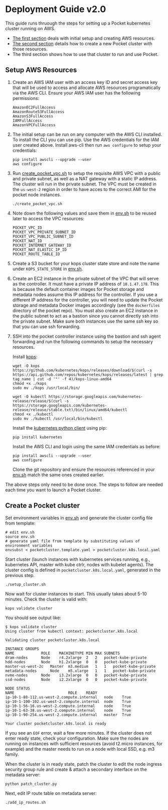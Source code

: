 # Deployment Guide v2.0

This guide runs thruough the steps for setting up a Pocket kubernetes cluster running on AWS. 

- [The first section](#setup-aws-resources) deals with initial setup and creating AWS resources. 
- [The second section](#create-a-pocket-cluster) details how to create a new Pocket cluster with those resources. 
- The third section shows how to use that cluster to run and use Pocket.

## Setup AWS Resources

1. Create an AWS IAM user with an access key ID and secret access key that will be used to access and allocate AWS resources programatically via the AWS CLI. Ensure your AWS IAM user has the following permissions:

    ```
    AmazonEC2FullAccess
    AmazonRoute53FullAccess
    AmazonS3FullAccess
    IAMFullAccess
    AmazonVPCFullAccess
    ```

2. The initial setup can be run on any computer with the AWS CLI installed. To install the CLI you can use pip. Use the AWS credentials for the IAM user created above. Install aws-cli then run `aws configure` to setup your credentials:

    ```
    pip install awscli --upgrade --user
    aws configure
    ```

3. Run [create_pocket_vpc.sh](./create_pocket_vpc.sh) to setup the requisite AWS VPC with a public and private subnet, as well as a NAT gateway with a static IP address. The cluster will run in the private subnet. The VPC must be created in the `us-west-2` region in order to have acces to the correct AMI for the pocket node instances.

    ```
    ./create_pocket_vpc.sh
    ```

4. Note down the following values and save them in [env.sh](./env.sh) to be reused later to access the VPC resources:

    ```
    POCKET_VPC_ID
    POCKET_VPC_PRIVATE_SUBNET_ID
    POCKET_VPC_PUBLIC_SUBNET_ID
    POCKET_NAT_ID
    POCKET_INTERNET_GATEWAY_ID
    POCKET_NAT_ELASTIC_IP_ID
    POCKET_ROUTE_TABLE_ID
    ```

5. Create a S3 bucket for your kops cluster state store and note the name under `KOPS_STATE_STORE` in [env.sh](./env.sh).

6. Create an EC2 instance in the private subnet of the VPC that will serve as the controller. It must have a private IP address of `10.1.47.178`. This is because the default container images for Pocket storage and metadata nodes assume this IP address for the controller. If you use a different IP address for the controller, you will need to update the Pocket storage and metadata Docker images accordingly (see the `dockerfiles` directory of the pocket repo). You must also create an EC2 instance in the public subnet to act as a bastion since you cannot directly ssh into the private subnet. Make sure both instances use the same ssh key so that you can use ssh forwarding.

7. SSH into the pocket controller instance using the bastion and ssh agent forwarding and run the following commands to setup the necessary resources.

    Install [kops](https://github.com/kubernetes/kops):

    ```
    wget -O kops https://github.com/kubernetes/kops/releases/download/$(curl -s https://api.github.com/repos/kubernetes/kops/releases/latest | grep tag_name | cut -d '"' -f 4)/kops-linux-amd64
    chmod +x ./kops
    sudo mv ./kops /usr/local/bin/

    wget -O kubectl https://storage.googleapis.com/kubernetes-release/release/$(curl -s https://storage.googleapis.com/kubernetes-release/release/stable.txt)/bin/linux/amd64/kubectl
    chmod +x ./kubectl
    sudo mv ./kubectl /usr/local/bin/kubectl
    ```

    Install the [kubernetes python client](https://github.com/kubernetes-client/python) using pip: 

    ```
    pip install kubernetes
    ```
    
    Install the AWS CLI and login using the same IAM credentials as before:

    ```
    pip install awscli --upgrade --user
    aws configure
    ```

    Clone the git repository and ensure the resources referenced in your [env.sh](./env.sh) match the same ones created earlier.

The above steps only need to be done once. The steps to follow are needed each time you want to launch a Pocket cluster.

## Create a Pocket cluster

Set environment variables in [env.sh](./env.sh) and generate the cluster config file from template:

```
# edit env.sh 
source env.sh
# generate yaml file from template by substituting values of environment variables
envsubst < pocketcluster.template.yaml > pocketcluster.k8s.local.yaml
```

Start cluster (launch instances with kubernetes services running, e.g., kubernetes API, master with kube ctrlr, nodes with kubelet agents). 
The cluster config is defined in `pocketcluster.k8s.local.yaml`, generated in the previous step.

```
./setup_cluster.sh
```

Now wait for cluster instances to start. This usually takes about 5-10 minutes. Check the cluster is valid with:

```
kops validate cluster
```

You should see output like:
```
$ kops validate cluster
Using cluster from kubectl context: pocketcluster.k8s.local

Validating cluster pocketcluster.k8s.local

INSTANCE GROUPS
NAME			ROLE	MACHINETYPE	MIN	MAX	SUBNETS
dram-nodes		Node	r4.2xlarge	2	2	pocket-kube-private
hdd-nodes		Node	h1.2xlarge	0	0	pocket-kube-private
master-us-west-2c	Master	m3.medium	1	1	pocket-kube-private
metadata-nodes		Node	m5.xlarge	1	1	pocket-kube-private
nvme-nodes		Node	i3.2xlarge	0	0	pocket-kube-private
ssd-nodes		Node	i2.2xlarge	0	0	pocket-kube-private

NODE STATUS
NAME						ROLE	READY
ip-10-1-88-112.us-west-2.compute.internal	node	True
ip-10-1-100-102.us-west-2.compute.internal	node	True
ip-10-1-56-16.us-west-2.compute.internal	node	True
ip-10-1-63-38.us-west-2.compute.internal	node	True
ip-10-1-90-254.us-west-2.compute.internal	master	True

Your cluster pocketcluster.k8s.local is ready
```


If you see an `EOF` error, wait a few more minutes. If the cluster does not enter ready state, check your configuration. Make sure the nodes are running on instances with sufficient resources (avoid t2.micro instances, for example) and the master needs to run on a node with local SSD, e.g. m3 family.

When the cluster is in ready state, patch the cluster to edit the node ingress security group rule and create & attach a secondary interface on the metadata server: 

```
python patch_cluster.py
```

Next, edit IP route table on metadata server:

```
./add_ip_routes.sh
```